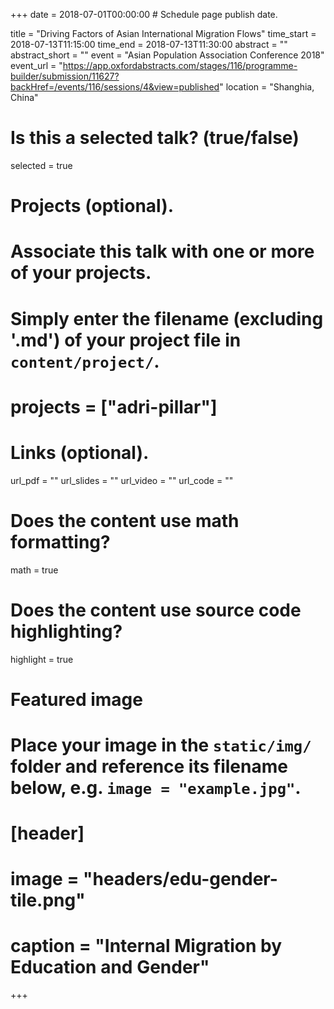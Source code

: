 +++
date = 2018-07-01T00:00:00  # Schedule page publish date.

title = "Driving Factors of Asian International Migration Flows"
time_start = 2018-07-13T11:15:00
time_end = 2018-07-13T11:30:00
abstract = ""
abstract_short = ""
event = "Asian Population Association Conference 2018"
event_url = "https://app.oxfordabstracts.com/stages/116/programme-builder/submission/11627?backHref=/events/116/sessions/4&view=published"
location = "Shanghia, China"

# Is this a selected talk? (true/false)
selected = true

# Projects (optional).
#   Associate this talk with one or more of your projects.
#   Simply enter the filename (excluding '.md') of your project file in `content/project/`.
# projects = ["adri-pillar"]

# Links (optional).
url_pdf = ""
url_slides = ""
url_video = ""
url_code = ""

# Does the content use math formatting?
math = true

# Does the content use source code highlighting?
highlight = true

# Featured image
# Place your image in the `static/img/` folder and reference its filename below, e.g. `image = "example.jpg"`.
# [header]
# image = "headers/edu-gender-tile.png"
# caption = "Internal Migration by Education and Gender"

+++
